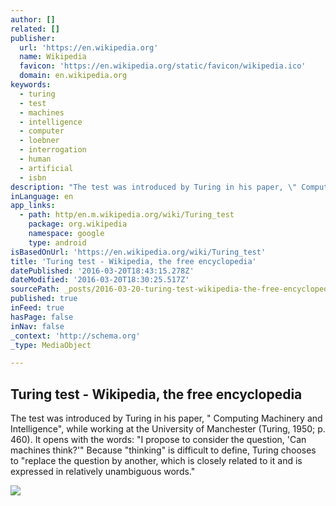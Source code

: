 ```yaml
---
author: []
related: []
publisher:
  url: 'https://en.wikipedia.org'
  name: Wikipedia
  favicon: 'https://en.wikipedia.org/static/favicon/wikipedia.ico'
  domain: en.wikipedia.org
keywords:
  - turing
  - test
  - machines
  - intelligence
  - computer
  - loebner
  - interrogation
  - human
  - artificial
  - isbn
description: "The test was introduced by Turing in his paper, \" Computing Machinery and Intelligence\", while working at the University of Manchester (Turing, 1950; p. 460). It opens with the words: \"I propose to consider the question, 'Can machines think?'\" Because \"thinking\" is difficult to define, Turing chooses to \"replace the question by another, which is closely related to it and is expressed in relatively unambiguous words.\""
inLanguage: en
app_links:
  - path: http/en.m.wikipedia.org/wiki/Turing_test
    package: org.wikipedia
    namespace: google
    type: android
isBasedOnUrl: 'https://en.wikipedia.org/wiki/Turing_test'
title: 'Turing test - Wikipedia, the free encyclopedia'
datePublished: '2016-03-20T18:43:15.278Z'
dateModified: '2016-03-20T18:30:25.517Z'
sourcePath: _posts/2016-03-20-turing-test-wikipedia-the-free-encyclopedia.md
published: true
inFeed: true
hasPage: false
inNav: false
_context: 'http://schema.org'
_type: MediaObject

---
```

<article style=""><h1>Turing test - Wikipedia, the free encyclopedia</h1><p>The test was introduced by Turing in his paper, " Computing Machinery and Intelligence", while working at the University of Manchester (Turing, 1950; p. 460). It opens with the words: "I propose to consider the question, 'Can machines think?'" Because "thinking" is difficult to define, Turing chooses to "replace the question by another, which is closely related to it and is expressed in relatively unambiguous words."</p><img src="https://upload.wikimedia.org/wikipedia/commons/thumb/6/66/The_Imitation_Game.png/220px-The_Imitation_Game.png" /></article>